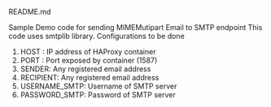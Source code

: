 README.md

Sample Demo code for sending MIMEMutipart Email to SMTP endpoint
This code uses smtplib library.
Configurations to be done
 1. HOST : IP address of HAProxy container
 2. PORT : Port exposed by container (1587)
 3. SENDER: Any registered email address
 4. RECIPIENT: Any registered email address
 5. USERNAME_SMTP: Username of SMTP server
 6. PASSWORD_SMTP: Password of SMTP server